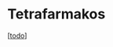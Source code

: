 ---
---

# Tetrafarmakos

[[todo]]

[//begin]: # "Autogenerated link references for markdown compatibility"
[todo]: ../todo "Todo"
[//end]: # "Autogenerated link references"